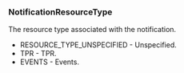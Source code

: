 ### NotificationResourceType
The resource type associated with the notification.

- RESOURCE_TYPE_UNSPECIFIED - Unspecified.
- TPR - TPR.
- EVENTS - Events.
